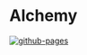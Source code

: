 # Alchemy

[![github-pages](https://github.com/freak-games-studio/talking-ben/actions/workflows/gh-pages.yml/badge.svg?branch=master)](https://github.com/freak-games-studio/talking-ben/actions/workflows/gh-pages.yaml)
